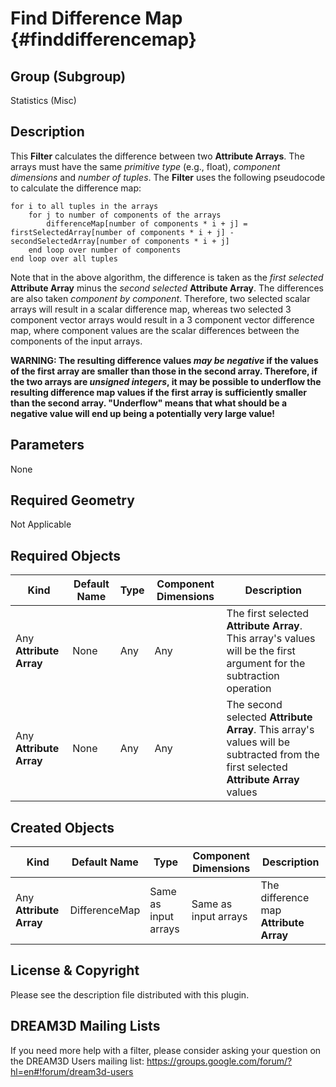 Find Difference Map {#finddifferencemap}
=============

## Group (Subgroup) ##
Statistics (Misc)

## Description ##
This **Filter** calculates the difference between two **Attribute Arrays**. The arrays must have the same _primitive type_ (e.g., float), _component dimensions_ and _number of tuples_. The **Filter** uses the following pseudocode to calculate the difference map:

	for i to all tuples in the arrays
		for j to number of components of the arrays
			differenceMap[number of components * i + j] = firstSelectedArray[number of components * i + j] - secondSelectedArray[number of components * i + j]
		end loop over number of components
	end loop over all tuples

Note that in the above algorithm, the difference is taken as the _first selected_ **Attribute Array** minus the _second selected_ **Attribute Array**. The differences are also taken _component by component_. Therefore, two selected scalar arrays will result in a scalar difference map, whereas two selected 3 component vector arrays would result in a 3 component vector difference map, where component values are the scalar differences between the components of the input arrays.

**WARNING: The resulting difference values _may be negative_ if the values of the first array are smaller than those in the second array. Therefore, if the two arrays are _unsigned integers_, it may be possible to underflow the resulting difference map values if the first array is sufficiently smaller than the second array. "Underflow" means that what should be a negative value will end up being a potentially very large value!**

## Parameters ##
None

## Required Geometry ##
Not Applicable

## Required Objects ##

| Kind | Default Name | Type | Component Dimensions | Description |
|------|--------------|------|----------------------|-------------|
| Any **Attribute Array** | None | Any | Any | The first selected **Attribute Array**. This array's values will be the first argument for the subtraction operation |
| Any **Attribute Array** | None | Any | Any | The second selected **Attribute Array**. This array's values will be subtracted from the first selected **Attribute Array** values |

## Created Objects ##

| Kind | Default Name | Type | Component Dimensions | Description |
|------|--------------|------|----------------------|-------------|
| Any **Attribute Array** | DifferenceMap | Same as input arrays | Same as input arrays | The difference map **Attribute Array** |

## License & Copyright ##

Please see the description file distributed with this plugin.

## DREAM3D Mailing Lists ##

If you need more help with a filter, please consider asking your question on the DREAM3D Users mailing list:
https://groups.google.com/forum/?hl=en#!forum/dream3d-users